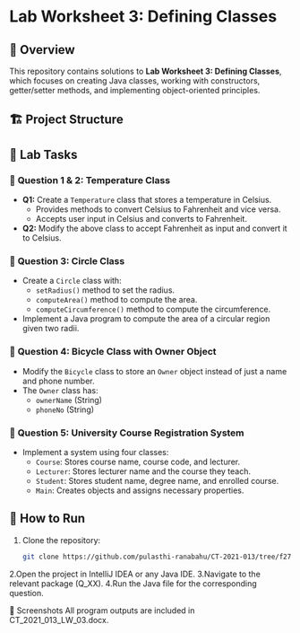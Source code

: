 # Lab Worksheet 3: Defining Classes

## 📌 Overview
This repository contains solutions to **Lab Worksheet 3: Defining Classes**, which focuses on creating Java classes, working with constructors, getter/setter methods, and implementing object-oriented principles.

## 🏗️ Project Structure

## 📝 Lab Tasks
### 🔹 **Question 1 & 2: Temperature Class**
- **Q1:** Create a `Temperature` class that stores a temperature in Celsius.
  - Provides methods to convert Celsius to Fahrenheit and vice versa.
  - Accepts user input in Celsius and converts to Fahrenheit.
- **Q2:** Modify the above class to accept Fahrenheit as input and convert it to Celsius.

### 🔹 **Question 3: Circle Class**
- Create a `Circle` class with:
  - `setRadius()` method to set the radius.
  - `computeArea()` method to compute the area.
  - `computeCircumference()` method to compute the circumference.
- Implement a Java program to compute the area of a circular region given two radii.

### 🔹 **Question 4: Bicycle Class with Owner Object**
- Modify the `Bicycle` class to store an `Owner` object instead of just a name and phone number.
- The `Owner` class has:
  - `ownerName` (String)
  - `phoneNo` (String)

### 🔹 **Question 5: University Course Registration System**
- Implement a system using four classes:
  - `Course`: Stores course name, course code, and lecturer.
  - `Lecturer`: Stores lecturer name and the course they teach.
  - `Student`: Stores student name, degree name, and enrolled course.
  - `Main`: Creates objects and assigns necessary properties.

## 🚀 How to Run
1. Clone the repository:
   ```bash
   git clone https://github.com/pulasthi-ranabahu/CT-2021-013/tree/f27b9dfb1f61bcb348d08ce8756bfd38d504dc3f/CT_2021_013/LW_03

2.Open the project in IntelliJ IDEA or any Java IDE.
3.Navigate to the relevant package (Q_XX).
4.Run the Java file for the corresponding question.

📸 Screenshots
All program outputs are included in CT_2021_013_LW_03.docx.
